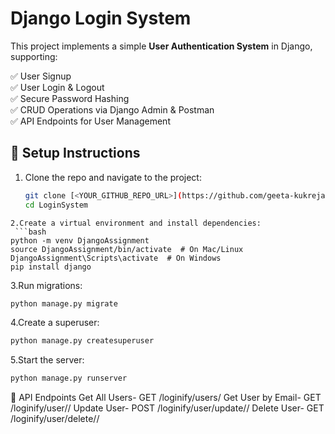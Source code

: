 # Django Login System

This project implements a simple **User Authentication System** in Django, supporting:

✅ User Signup  
✅ User Login & Logout  
✅ Secure Password Hashing  
✅ CRUD Operations via Django Admin & Postman  
✅ API Endpoints for User Management  

## 📌 **Setup Instructions**
1. Clone the repo and navigate to the project:  
   ```bash
   git clone [<YOUR_GITHUB_REPO_URL>](https://github.com/geeta-kukreja/LoginifyDjango)
   cd LoginSystem
```
2.Create a virtual environment and install dependencies:
 ```bash
python -m venv DjangoAssignment
source DjangoAssignment/bin/activate  # On Mac/Linux
DjangoAssignment\Scripts\activate  # On Windows
pip install django
```
3.Run migrations:
```bash
python manage.py migrate
```
4.Create a superuser:
```bash
python manage.py createsuperuser
```
5.Start the server:
```bash
python manage.py runserver
```
📌 API Endpoints
Get All Users-	GET	/loginify/users/
Get User by Email-	GET	/loginify/user/<email>/
Update User-	POST	/loginify/user/update/<email>/
Delete User-	GET	/loginify/user/delete/<email>/

